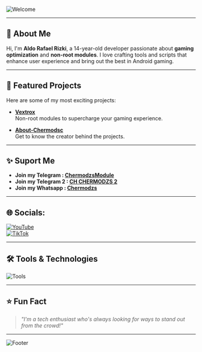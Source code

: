 
![Welcome](https://readme-typing-svg.demolab.com?font=Fira+Code&size=22&pause=1000&color=1E90FF&background=FFFFFF00&center=true&width=440&lines=Welcome+to+ChermodAld;Developer+%7C+Creator+%7C+Innovator;Crafting+non-root+modules+for+gamers!)

---

## 🚀 About Me  
Hi, I'm **Aldo Rafael Rizki**, a 14-year-old developer passionate about **gaming optimization** and **non-root modules**. I love crafting tools and scripts that enhance user experience and bring out the best in Android gaming.

---

## 🔧 Featured Projects  
Here are some of my most exciting projects:  

- **[Vextrox](https://github.com/ChermodAldo/Vextrox)**  
  Non-root modules to supercharge your gaming experience.  

- **[About-Chermodsc](https://chermodaldo.github.io/)**  
  Get to know the creator behind the projects.  

---

## ✨️ Suport Me  
- **Join my Telegram : [ChermodzsModule](https://t.me/ChermodzsModule)**
- **Join my Telegram 2 : [CH CHERMODZS 2](https://t.me/ChenelChermodzs2)**
- **Join my Whatsapp : [Chermodzs](https://whatsapp.com/channel/0029VaeRl4m1Xqucd9LGUT38)**

---

## 🌐 Socials:  
[![YouTube](https://img.shields.io/badge/YouTube-FF0000?style=flat-square&logo=youtube&logoColor=white)](https://youtube.com/@chermodsc?si=RtHR73O2-uQlDjAj)  
[![TikTok](https://img.shields.io/badge/TikTok-000000?style=flat-square&logo=tiktok&logoColor=white)](https://www.tiktok.com/@chermodsc)  

---

## 🛠️ Tools & Technologies  
![Tools](https://skillicons.dev/icons?i=android,bash,github,html,css,js)

---

## ⭐ Fun Fact  
> *"I'm a tech enthusiast who's always looking for ways to stand out from the crowd!"*

---

![Footer](https://capsule-render.vercel.app/api?type=waving&color=gradient&height=100&section=footer)
